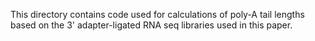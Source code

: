 This directory contains code used for calculations of poly-A tail lengths based on the 3' adapter-ligated RNA seq libraries used in this paper.
